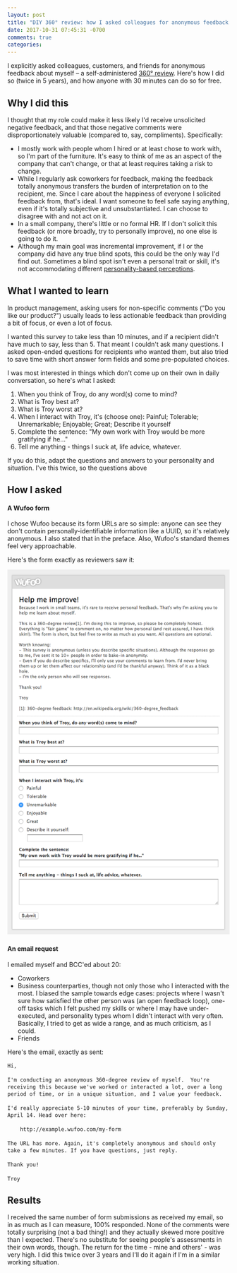```yaml
---
layout: post
title: "DIY 360° review: how I asked colleagues for anonymous feedback about myself"
date: 2017-10-31 07:45:31 -0700
comments: true
categories:
---
```


I explicitly asked colleagues, customers, and friends for anonymous feedback about myself – a self-administered [360° review](https://en.wikipedia.org/wiki/360-degree_feedback). Here's how I did so (twice in 5 years), and how anyone with 30 minutes can do so for free.

## Why I did this

I thought that my role could make it less likely I'd receive unsolicited negative feedback, and that those negative comments were disproportionately valuable (compared to, say, compliments). Specifically:

* I mostly work with people whom I hired or at least chose to work with, so I'm part of the furniture. It's easy to think of me as an aspect of the company that can't change, or that at least requires taking a risk to change.
* While I regularly ask coworkers for feedback, making the feedback totally anonymous transfers the burden of interpretation on to the recipient, me. Since I care about the happiness of everyone I solicited feedback from, that's ideal. I want someone to feel safe saying anything, even if it's totally subjective and unsubstantiated. I can choose to disagree with and not act on it.
* In a small company, there's little or no formal HR. If I don't solicit this feedback (or more broadly, try to personally improve), no one else is going to do it.
* Although my main goal was incremental improvement, if I or the company did have any true blind spots, this could be the only way I'd find out. Sometimes a blind spot isn't even a personal trait or skill, it's not accommodating different [personality-based perceptions](https://www.yahoo.com/style/biggest-blind-spot-based-myers-briggs-type-173754783.html).

## What I wanted to learn

In product management, asking users for non-specific comments ("Do you like our product?") usually leads to less actionable feedback than providing a bit of focus, or even a lot of focus.

I wanted this survey to take less than 10 minutes, and if a recipient didn't have much to say, less than 5. That meant I couldn't ask many questions. I asked open-ended questions for recipients who wanted them, but also tried to save time with short answer form fields and some pre-populated choices.

I was most interested in things which don't come up on their own in daily conversation, so here's what I asked:

1. When you think of Troy, do any word(s) come to mind?
2. What is Troy best at?
3. What is Troy worst at?
4. When I interact with Troy, it's (choose one): Painful; Tolerable; Unremarkable; Enjoyable; Great; Describe it yourself
5. Complete the sentence: "My own work with Troy would be more gratifying if he…"
6. Tell me anything - things I suck at, life advice, whatever.

If you do this, adapt the questions and answers to your personality and situation. I've this twice, so the questions above

## How I asked

#### A Wufoo form

I chose Wufoo because its form URLs are so simple: anyone can see they don't contain personally-identifiable information like a UUID, so it's relatively anonymous. I also stated that in the preface. Also, Wufoo's standard themes feel very approachable.

Here's the form exactly as reviewers saw it:

![](/images/diy-360-review-wufoo.png)

#### An email request

I emailed myself and BCC'ed about 20:

* Coworkers
* Business counterparties, though not only those who I interacted with the most. I biased the sample towards edge cases: projects where I wasn't sure how satisfied the other person was (an open feedback loop), one-off tasks which I felt pushed my skills or where I may have under-executed, and personality types whom I didn't interact with very often. Basically, I tried to get as wide a range, and as much criticism, as I could.
* Friends

Here's the email, exactly as sent:

```
Hi,

I'm conducting an anonymous 360-degree review of myself.  You're
receiving this because we've worked or interacted a lot, over a long
period of time, or in a unique situation, and I value your feedback.

I'd really appreciate 5-10 minutes of your time, preferably by Sunday,
April 14. Head over here:

    http://example.wufoo.com/my-form

The URL has more. Again, it's completely anonymous and should only
take a few minutes. If you have questions, just reply.

Thank you!

Troy
```

## Results

I received the same number of form submissions as received my email, so in as much as I can measure, 100% responded. None of the comments were totally surprising (not a bad thing!) and they actually skewed more positive than I expected. There's no substitute for seeing people's assessments in their own words, though. The return for the time - mine and others' - was very high. I did this twice over 3 years and I'll do it again if I'm in a similar working situation.
